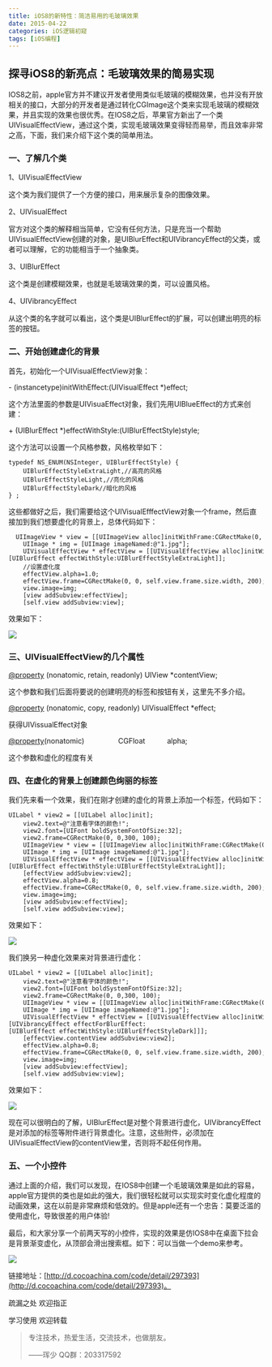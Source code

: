 ```yaml
---
title: iOS8的新特性：简洁易用的毛玻璃效果
date: 2015-04-22
categories: iOS逻辑初窥
tags: [iOS编程]              
---
```

## 探寻iOS8的新亮点：毛玻璃效果的简易实现

IOS8之前，apple官方并不建议开发者使用类似毛玻璃的模糊效果，也并没有开放相关的接口，大部分的开发者是通过转化CGImage这个类来实现毛玻璃的模糊效果，并且实现的效果也很优秀。在IOS8之后，苹果官方新出了一个类UIVisualEffectView，通过这个类，实现毛玻璃效果变得轻而易举，而且效率非常之高，下面，我们来介绍下这个类的简单用法。

### 一、了解几个类

1、UIVisualEffectView

这个类为我们提供了一个方便的接口，用来展示复杂的图像效果。

2、UIVisualEffect

官方对这个类的解释相当简单，它没有任何方法，只是充当一个帮助UIVisualEffectView创建的对象，是UIBlurEffect和UIVibrancyEffect的父类，或者可以理解，它的功能相当于一个抽象类。

3、UIBlurEffect

这个类是创建模糊效果，也就是毛玻璃效果的类，可以设置风格。

4、UIVibrancyEffect

从这个类的名字就可以看出，这个类是UIBlurEffect的扩展，可以创建出明亮的标签的按钮。

### 二、开始创建虚化的背景

首先，初始化一个UIVisualEffectView对象：

\- (instancetype)initWithEffect:(UIVisualEffect *)effect;

这个方法里面的参数是UIVisuaEffect对象，我们先用UIBlueEffect的方式来创建：

\+ (UIBlurEffect *)effectWithStyle:(UIBlurEffectStyle)style;

这个方法可以设置一个风格参数，风格枚举如下：

```
typedef NS_ENUM(NSInteger, UIBlurEffectStyle) {
    UIBlurEffectStyleExtraLight,//高亮的风格
    UIBlurEffectStyleLight,//亮化的风格
    UIBlurEffectStyleDark//暗化的风格
} ;
```

这些都做好之后，我们需要给这个UIVisualEfffectView对象一个frame，然后直接加到我们想要虚化的背景上，总体代码如下：

```
  UIImageView * view = [[UIImageView alloc]initWithFrame:CGRectMake(0, 0, self.view.frame.size.width, self.view.frame.size.height)];
    UIImage * img = [UIImage imageNamed:@"1.jpg"];
    UIVisualEffectView * effectView = [[UIVisualEffectView alloc]initWithEffect:[UIBlurEffect effectWithStyle:UIBlurEffectStyleExtraLight]];
    //设置虚化度
    effectView.alpha=1.0;
    effectView.frame=CGRectMake(0, 0, self.view.frame.size.width, 200);
    view.image=img;
    [view addSubview:effectView];
    [self.view addSubview:view];
```

效果如下：

![](http://static.oschina.net/uploads/space/2015/0422/224532_uSNV_2340880.png)

### 三、UIVisualEffectView的几个属性

[@property](http://my.oschina.net/property) (nonatomic, retain, readonly) UIView *contentView;

这个参数和我们后面将要说的创建明亮的标签和按钮有关，这里先不多介绍。

[@property](http://my.oschina.net/property) (nonatomic, copy, readonly) UIVisualEffect *effect;

获得UIVissualEffect对象

[@property](http://my.oschina.net/property)(nonatomic)                 CGFloat           alpha; 

这个参数和虚化的程度有关

### 四、在虚化的背景上创建颜色绚丽的标签

我们先来看一个效果，我们在刚才创建的虚化的背景上添加一个标签，代码如下：

```
UILabel * view2 = [[UILabel alloc]init];
    view2.text=@"注意看字体的颜色!";
    view2.font=[UIFont boldSystemFontOfSize:32];
    view2.frame=CGRectMake(0, 0,300, 100);
    UIImageView * view = [[UIImageView alloc]initWithFrame:CGRectMake(0, 0, self.view.frame.size.width, self.view.frame.size.height)];
    UIImage * img = [UIImage imageNamed:@"1.jpg"];
    UIVisualEffectView * effectView = [[UIVisualEffectView alloc]initWithEffect:[UIBlurEffect effectWithStyle:UIBlurEffectStyleExtraLight]];
    [effectView addSubview:view2];
    effectView.alpha=0.8;
    effectView.frame=CGRectMake(0, 0, self.view.frame.size.width, 200);
    view.image=img;
    [view addSubview:effectView];
    [self.view addSubview:view];
```

效果如下：

![](http://static.oschina.net/uploads/space/2015/0422/225756_lk7r_2340880.png)

我们换另一种虚化效果来对背景进行虚化：

```
UILabel * view2 = [[UILabel alloc]init];
    view2.text=@"注意看字体的颜色!";
    view2.font=[UIFont boldSystemFontOfSize:32];
    view2.frame=CGRectMake(0, 0,300, 100);
    UIImageView * view = [[UIImageView alloc]initWithFrame:CGRectMake(0, 0, self.view.frame.size.width, self.view.frame.size.height)];
    UIImage * img = [UIImage imageNamed:@"1.jpg"];
    UIVisualEffectView * effectView = [[UIVisualEffectView alloc]initWithEffect:[UIVibrancyEffect effectForBlurEffect:[UIBlurEffect effectWithStyle:UIBlurEffectStyleDark]]];
    [effectView.contentView addSubview:view2];
    effectView.alpha=0.8;
    effectView.frame=CGRectMake(0, 0, self.view.frame.size.width, 200);
    view.image=img;
    [view addSubview:effectView];
    [self.view addSubview:view];
```

效果如下：

![](http://static.oschina.net/uploads/space/2015/0422/230056_laNn_2340880.png)

现在可以很明白的了解，UIBlurEffect是对整个背景进行虚化，UIVibrancyEffect是对添加的标签等附件进行背景虚化。注意，这些附件，必须加在UIVisualEffectView的contentView里，否则将不起任何作用。

### 五、一个小控件

通过上面的介绍，我们可以发现，在IOS8中创建一个毛玻璃效果是如此的容易，apple官方提供的类也是如此的强大，我们很轻松就可以实现实时变化虚化程度的动画效果，这在以前是非常麻烦和低效的。但是apple还有一个忠告：莫要泛滥的使用虚化，导致很差的用户体验!

最后，和大家分享一个前两天写的小控件，实现的效果是仿IOS8中在桌面下拉会是背景渐变虚化，从顶部会滑出搜索框。如下：可以当做一个demo来参考。

![](http://static.oschina.net/uploads/space/2015/0422/231149_OCAX_2340880.png)

链接地址：[http://d.cocoachina.com/code/detail/297393](http://d.cocoachina.com/code/detail/297393)。

疏漏之处 欢迎指正

学习使用 欢迎转载

> 专注技术，热爱生活，交流技术，也做朋友。
> 
> ——珲少 QQ群：203317592